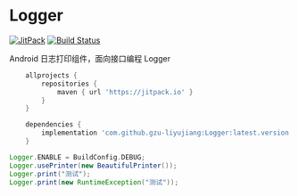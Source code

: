 # Logger
[![JitPack](https://jitpack.io/v/gzu-liyujiang/Logger.svg)](https://jitpack.io/#gzu-liyujiang/Logger)
[![Build Status](https://travis-ci.org/gzu-liyujiang/Logger.svg?branch=master)](https://travis-ci.org/gzu-liyujiang/Logger)

Android 日志打印组件，面向接口编程  Logger

```groovy
    allprojects {
        repositories {
            maven { url 'https://jitpack.io' }
        }
    }
```
```groovy
    dependencies {
        implementation 'com.github.gzu-liyujiang:Logger:latest.version'
    }
```
```groovy
Logger.ENABLE = BuildConfig.DEBUG;
Logger.usePrinter(new BeautifulPrinter());
Logger.print("测试");
Logger.print(new RuntimeException("测试"));
```